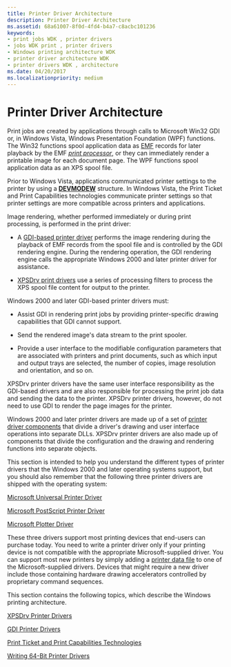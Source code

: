 ```yaml
---
title: Printer Driver Architecture
description: Printer Driver Architecture
ms.assetid: 68a61007-8f0d-4fd4-b4a7-c8acbc101236
keywords:
- print jobs WDK , printer drivers
- jobs WDK print , printer drivers
- Windows printing architecture WDK
- printer driver architecture WDK
- printer drivers WDK , architecture
ms.date: 04/20/2017
ms.localizationpriority: medium
---
```


# Printer Driver Architecture





Print jobs are created by applications through calls to Microsoft Win32 GDI or, in Windows Vista, Windows Presentation Foundation (WPF) functions. The Win32 functions spool application data as [EMF](emf-data-type.md) records for later playback by the EMF [*print processor*](https://msdn.microsoft.com/library/windows/hardware/ff556325#wdkgloss-print-processor), or they can immediately render a printable image for each document page. The WPF functions spool application data as an XPS spool file.

Prior to Windows Vista, applications communicated printer settings to the printer by using a [**DEVMODEW**](https://msdn.microsoft.com/library/windows/hardware/ff552837) structure. In Windows Vista, the Print Ticket and Print Capabilities technologies communicate printer settings so that printer settings are more compatible across printers and applications.

Image rendering, whether performed immediately or during print processing, is performed in the print driver:

-   A [GDI-based printer driver](gdi-printer-drivers.md) performs the image rendering during the playback of EMF records from the spool file and is controlled by the GDI rendering engine. During the rendering operation, the GDI rendering engine calls the appropriate Windows 2000 and later printer driver for assistance.

-   [XPSDrv print drivers](xpsdrv-printer-drivers.md) use a series of processing filters to process the XPS spool file content for output to the printer.

Windows 2000 and later GDI-based printer drivers must:

-   Assist GDI in rendering print jobs by providing printer-specific drawing capabilities that GDI cannot support.

-   Send the rendered image's data stream to the print spooler.

-   Provide a user interface to the modifiable configuration parameters that are associated with printers and print documents, such as which input and output trays are selected, the number of copies, image resolution and orientation, and so on.

XPSDrv printer drivers have the same user interface responsibility as the GDI-based drivers and are also responsible for processing the print job data and sending the data to the printer. XPSDrv printer drivers, however, do not need to use GDI to render the page images for the printer.

Windows 2000 and later printer drivers are made up of a set of [printer driver components](gdi-printer-drivers.md) that divide a driver's drawing and user interface operations into separate DLLs. XPSDrv printer drivers are also made up of components that divide the configuration and the drawing and rendering functions into separate objects.

This section is intended to help you understand the different types of printer drivers that the Windows 2000 and later operating systems support, but you should also remember that the following three printer drivers are shipped with the operating system:

[Microsoft Universal Printer Driver](microsoft-universal-printer-driver.md)

[Microsoft PostScript Printer Driver](microsoft-postscript-printer-driver.md)

[Microsoft Plotter Driver](microsoft-plotter-driver.md)

These three drivers support most printing devices that end-users can purchase today. You need to write a printer driver only if your printing device is not compatible with the appropriate Microsoft-supplied driver. You can support most new printers by simply adding a [printer data file](printer-data-files.md) to one of the Microsoft-supplied drivers. Devices that might require a new driver include those containing hardware drawing accelerators controlled by proprietary command sequences.

This section contains the following topics, which describe the Windows printing architecture.

[XPSDrv Printer Drivers](xpsdrv-printer-drivers.md)

[GDI Printer Drivers](gdi-printer-drivers.md)

[Print Ticket and Print Capabilities Technologies](print-ticket-and-print-capabilities-technologies.md)

[Writing 64-Bit Printer Drivers](writing-64-bit-printer-drivers.md)

 

 




